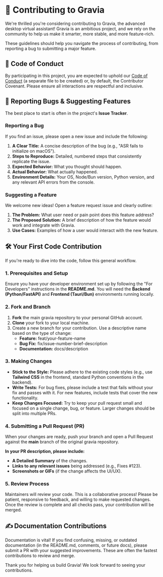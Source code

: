 # **🤝 Contributing to Gravia**

We're thrilled you're considering contributing to Gravia, the advanced desktop virtual assistant\! Gravia is an ambitious project, and we rely on the community to help us make it smarter, more stable, and more feature-rich.

These guidelines should help you navigate the process of contributing, from reporting a bug to submitting a major feature.

## **🧭 Code of Conduct**

By participating in this project, you are expected to uphold our [Code of Conduct](https://github.com/Naitik4516/Gravia/CODE_OF_CONDUCT.md) (a separate file to be created) or, by default, the Contributor Covenant. Please ensure all interactions are respectful and inclusive.

## **🐞 Reporting Bugs & Suggesting Features**

The best place to start is often in the project's **Issue Tracker**.

### **Reporting a Bug**

If you find an issue, please open a new issue and include the following:

1. **A Clear Title:** A concise description of the bug (e.g., "ASR fails to initialize on macOS").  
2. **Steps to Reproduce:** Detailed, numbered steps that consistently replicate the issue.  
3. **Expected Behavior:** What you thought should happen.  
4. **Actual Behavior:** What actually happened.  
5. **Environment Details:** Your OS, Node/Bun version, Python version, and any relevant API errors from the console.

### **Suggesting a Feature**

We welcome new ideas\! Open a feature request issue and clearly outline:

1. **The Problem:** What user need or pain point does this feature address?  
2. **The Proposed Solution:** A brief description of how the feature would work and integrate with Gravia.  
3. **Use Cases:** Examples of how a user would interact with the new feature.

## **🛠️ Your First Code Contribution**

If you're ready to dive into the code, follow this general workflow.

### **1\. Prerequisites and Setup**

Ensure you have your developer environment set up by following the "For Developers" instructions in the **README.md**. You will need the **Backend (Python/FastAPI)** and **Frontend (Tauri/Bun)** environments running locally.

### **2\. Fork and Branch**

1. **Fork** the main gravia repository to your personal GitHub account.  
2. **Clone** your fork to your local machine.  
3. Create a new branch for your contribution. Use a descriptive name based on the type of change:  
   * **Feature:** feat/your-feature-name  
   * **Bug Fix:** fix/issue-number-brief-description  
   * **Documentation:** docs/description

### **3\. Making Changes**

* **Stick to the Style:** Please adhere to the existing code styles (e.g., use **Tailwind CSS** in the frontend, standard Python conventions in the backend).  
* **Write Tests:** For bug fixes, please include a test that fails without your fix and passes with it. For new features, include tests that cover the new functionality.  
* **Keep Changes Focused:** Try to keep your pull request small and focused on a single change, bug, or feature. Larger changes should be split into multiple PRs.

### **4\. Submitting a Pull Request (PR)**

When your changes are ready, push your branch and open a Pull Request against the **main** branch of the original gravia repository.

**In your PR description, please include:**

* **A Detailed Summary** of the changes.  
* **Links to any relevant issues** being addressed (e.g., Fixes \#123).  
* **Screenshots or GIFs** (if the change affects the UI/UX).

### **5\. Review Process**

Maintainers will review your code. This is a collaborative process\! Please be patient, responsive to feedback, and willing to make requested changes. Once the review is complete and all checks pass, your contribution will be merged.

## **✍️ Documentation Contributions**

Documentation is vital\! If you find confusing, missing, or outdated documentation (in the README.md, comments, or future docs), please submit a PR with your suggested improvements. These are often the fastest contributions to review and merge.

Thank you for helping us build Gravia\! We look forward to seeing your contributions.